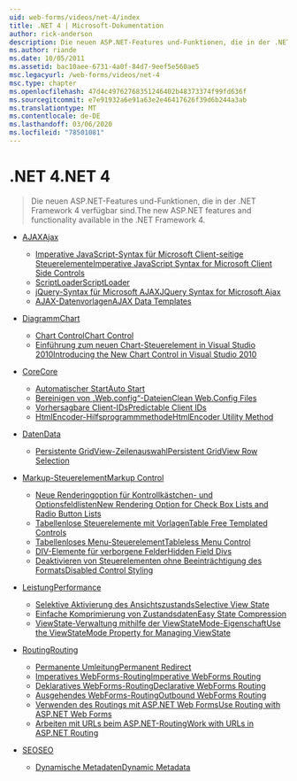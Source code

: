 ```yaml
---
uid: web-forms/videos/net-4/index
title: .NET 4 | Microsoft-Dokumentation
author: rick-anderson
description: Die neuen ASP.NET-Features und-Funktionen, die in der .NET Framework 4 verfügbar sind.
ms.author: riande
ms.date: 10/05/2011
ms.assetid: bac10aee-6731-4a0f-84d7-9eef5e560ae5
msc.legacyurl: /web-forms/videos/net-4
msc.type: chapter
ms.openlocfilehash: 47d4c49762768351246402b48373374f99fd636f
ms.sourcegitcommit: e7e91932a6e91a63e2e46417626f39d6b244a3ab
ms.translationtype: MT
ms.contentlocale: de-DE
ms.lasthandoff: 03/06/2020
ms.locfileid: "78501081"
---
```

# <a name="net-4"></a><span data-ttu-id="e8be2-103">.NET 4</span><span class="sxs-lookup"><span data-stu-id="e8be2-103">.NET 4</span></span>

> <span data-ttu-id="e8be2-104">Die neuen ASP.NET-Features und-Funktionen, die in der .NET Framework 4 verfügbar sind.</span><span class="sxs-lookup"><span data-stu-id="e8be2-104">The new ASP.NET features and functionality available in the .NET Framework 4.</span></span>

- [<span data-ttu-id="e8be2-105">AJAX</span><span class="sxs-lookup"><span data-stu-id="e8be2-105">Ajax</span></span>](ajax/index.md)

    - [<span data-ttu-id="e8be2-106">Imperative JavaScript-Syntax für Microsoft Client-seitige Steuerelemente</span><span class="sxs-lookup"><span data-stu-id="e8be2-106">Imperative JavaScript Syntax for Microsoft Client Side Controls</span></span>](ajax/aspnet-4-quick-hit-imperative-javascript-syntax-for-microsoft-client-side-controls.md)
    - [<span data-ttu-id="e8be2-107">ScriptLoader</span><span class="sxs-lookup"><span data-stu-id="e8be2-107">ScriptLoader</span></span>](ajax/aspnet-4-quick-hit-the-scriptloader.md)
    - [<span data-ttu-id="e8be2-108">jQuery-Syntax für Microsoft AJAX</span><span class="sxs-lookup"><span data-stu-id="e8be2-108">JQuery Syntax for Microsoft Ajax</span></span>](ajax/aspnet-4-quick-hit-jquery-syntax-for-microsoft-ajax.md)
    - [<span data-ttu-id="e8be2-109">AJAX-Datenvorlagen</span><span class="sxs-lookup"><span data-stu-id="e8be2-109">AJAX Data Templates</span></span>](ajax/aspnet-4-quick-hit-ajax-data-templates.md)
- [<span data-ttu-id="e8be2-110">Diagramm</span><span class="sxs-lookup"><span data-stu-id="e8be2-110">Chart</span></span>](chart/index.md)

    - [<span data-ttu-id="e8be2-111">Chart Control</span><span class="sxs-lookup"><span data-stu-id="e8be2-111">Chart Control</span></span>](chart/aspnet-4-quick-hit-chart-control.md)
    - [<span data-ttu-id="e8be2-112">Einführung zum neuen Chart-Steuerelement in Visual Studio 2010</span><span class="sxs-lookup"><span data-stu-id="e8be2-112">Introducing the New Chart Control in Visual Studio 2010</span></span>](chart/aspnet-4-how-do-i-introducing-the-new-chart-control-in-visual-studio-2010.md)
- [<span data-ttu-id="e8be2-113">Core</span><span class="sxs-lookup"><span data-stu-id="e8be2-113">Core</span></span>](core/index.md)

    - [<span data-ttu-id="e8be2-114">Automatischer Start</span><span class="sxs-lookup"><span data-stu-id="e8be2-114">Auto Start</span></span>](core/aspnet-4-quick-hit-auto-start.md)
    - [<span data-ttu-id="e8be2-115">Bereinigen von „Web.config“-Dateien</span><span class="sxs-lookup"><span data-stu-id="e8be2-115">Clean Web.Config Files</span></span>](core/aspnet-4-quick-hit-clean-webconfig-files.md)
    - [<span data-ttu-id="e8be2-116">Vorhersagbare Client-IDs</span><span class="sxs-lookup"><span data-stu-id="e8be2-116">Predictable Client IDs</span></span>](core/aspnet-4-quick-hit-predictable-client-ids.md)
    - [<span data-ttu-id="e8be2-117">HtmlEncoder-Hilfsprogrammmethode</span><span class="sxs-lookup"><span data-stu-id="e8be2-117">HtmlEncoder Utility Method</span></span>](core/aspnet-4-quick-hit-the-htmlencoder-utility-method.md)
- [<span data-ttu-id="e8be2-118">Daten</span><span class="sxs-lookup"><span data-stu-id="e8be2-118">Data</span></span>](data/index.md)

    - [<span data-ttu-id="e8be2-119">Persistente GridView-Zeilenauswahl</span><span class="sxs-lookup"><span data-stu-id="e8be2-119">Persistent GridView Row Selection</span></span>](data/aspnet-4-quick-hit-persistent-gridview-row-selection.md)
- [<span data-ttu-id="e8be2-120">Markup-Steuerelement</span><span class="sxs-lookup"><span data-stu-id="e8be2-120">Markup Control</span></span>](markup-control/index.md)

    - [<span data-ttu-id="e8be2-121">Neue Renderingoption für Kontrollkästchen- und Optionsfeldlisten</span><span class="sxs-lookup"><span data-stu-id="e8be2-121">New Rendering Option for Check Box Lists and Radio Button Lists</span></span>](markup-control/aspnet-4-quick-hit-new-rendering-option-for-check-box-lists-and-radio-button-lists.md)
    - [<span data-ttu-id="e8be2-122">Tabellenlose Steuerelemente mit Vorlagen</span><span class="sxs-lookup"><span data-stu-id="e8be2-122">Table Free Templated Controls</span></span>](markup-control/aspnet-4-quick-hit-table-free-templated-controls.md)
    - [<span data-ttu-id="e8be2-123">Tabellenloses Menu-Steuerelement</span><span class="sxs-lookup"><span data-stu-id="e8be2-123">Tableless Menu Control</span></span>](markup-control/aspnet-4-quick-hit-tableless-menu-control.md)
    - [<span data-ttu-id="e8be2-124">DIV-Elemente für verborgene Felder</span><span class="sxs-lookup"><span data-stu-id="e8be2-124">Hidden Field Divs</span></span>](markup-control/aspnet-4-quick-hit-hidden-field-divs.md)
    - [<span data-ttu-id="e8be2-125">Deaktivieren von Steuerelementen ohne Beeinträchtigung des Formats</span><span class="sxs-lookup"><span data-stu-id="e8be2-125">Disabled Control Styling</span></span>](markup-control/aspnet-4-quick-hit-disabled-control-styling.md)
- [<span data-ttu-id="e8be2-126">Leistung</span><span class="sxs-lookup"><span data-stu-id="e8be2-126">Performance</span></span>](performance/index.md)

    - [<span data-ttu-id="e8be2-127">Selektive Aktivierung des Ansichtszustands</span><span class="sxs-lookup"><span data-stu-id="e8be2-127">Selective View State</span></span>](performance/aspnet-4-quick-hit-selective-view-state.md)
    - [<span data-ttu-id="e8be2-128">Einfache Komprimierung von Zustandsdaten</span><span class="sxs-lookup"><span data-stu-id="e8be2-128">Easy State Compression</span></span>](performance/aspnet-4-quick-hit-easy-state-compression.md)
    - [<span data-ttu-id="e8be2-129">ViewState-Verwaltung mithilfe der ViewStateMode-Eigenschaft</span><span class="sxs-lookup"><span data-stu-id="e8be2-129">Use the ViewStateMode Property for Managing ViewState</span></span>](performance/how-do-i-use-the-viewstatemode-property-for-managing-viewstate.md)
- [<span data-ttu-id="e8be2-130">Routing</span><span class="sxs-lookup"><span data-stu-id="e8be2-130">Routing</span></span>](routing/index.md)

    - [<span data-ttu-id="e8be2-131">Permanente Umleitung</span><span class="sxs-lookup"><span data-stu-id="e8be2-131">Permanent Redirect</span></span>](routing/aspnet-4-quick-hit-permanent-redirect.md)
    - [<span data-ttu-id="e8be2-132">Imperatives WebForms-Routing</span><span class="sxs-lookup"><span data-stu-id="e8be2-132">Imperative WebForms Routing</span></span>](routing/aspnet-4-quick-hit-imperative-webforms-routing.md)
    - [<span data-ttu-id="e8be2-133">Deklaratives WebForms-Routing</span><span class="sxs-lookup"><span data-stu-id="e8be2-133">Declarative WebForms Routing</span></span>](routing/aspnet-4-quick-hit-declarative-webforms-routing.md)
    - [<span data-ttu-id="e8be2-134">Ausgehendes WebForms-Routing</span><span class="sxs-lookup"><span data-stu-id="e8be2-134">Outbound WebForms Routing</span></span>](routing/aspnet-4-quick-hit-outbound-webforms-routing.md)
    - [<span data-ttu-id="e8be2-135">Verwenden des Routings mit ASP.NET Web Forms</span><span class="sxs-lookup"><span data-stu-id="e8be2-135">Use Routing with ASP.NET Web Forms</span></span>](routing/how-do-i-use-routing-with-aspnet-web-forms.md)
    - [<span data-ttu-id="e8be2-136">Arbeiten mit URLs beim ASP.NET-Routing</span><span class="sxs-lookup"><span data-stu-id="e8be2-136">Work with URLs in ASP.NET Routing</span></span>](routing/how-do-i-work-with-urls-in-aspnet-routing.md)
- [<span data-ttu-id="e8be2-137">SEO</span><span class="sxs-lookup"><span data-stu-id="e8be2-137">SEO</span></span>](seo/index.md)

    - [<span data-ttu-id="e8be2-138">Dynamische Metadaten</span><span class="sxs-lookup"><span data-stu-id="e8be2-138">Dynamic Metadata</span></span>](seo/aspnet-4-quick-hit-dynamic-metadata.md)
